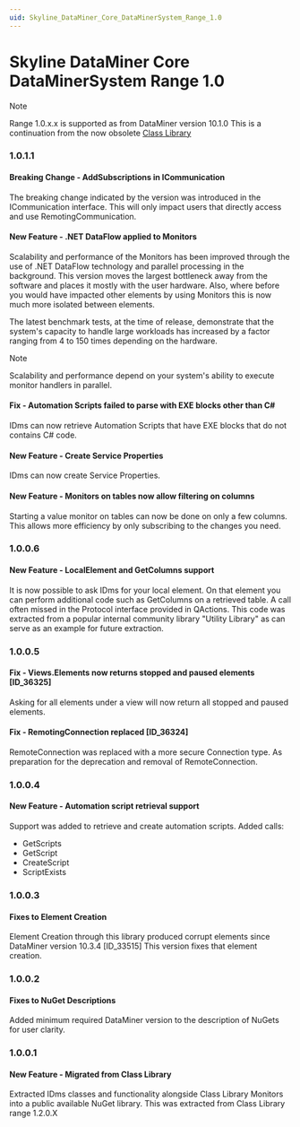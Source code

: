 ```yaml
---
uid: Skyline_DataMiner_Core_DataMinerSystem_Range_1.0
---
```


# Skyline DataMiner Core DataMinerSystem Range 1.0

> [!NOTE]
> Range 1.0.x.x is supported as from DataMiner version 10.1.0
> This is a continuation from the now obsolete [Class Library](xref:ClassLibrary_Range_1.2)

### 1.0.1.1

#### Breaking Change - AddSubscriptions in ICommunication

The breaking change indicated by the version was introduced in the ICommunication interface. This will only impact users that directly access and use RemotingCommunication.

#### New Feature - .NET DataFlow applied to Monitors

Scalability and performance of the Monitors has been improved through the use of .NET DataFlow technology and parallel processing in the background.
This version moves the largest bottleneck away from the software and places it mostly with the user hardware.
Also, where before you would have impacted other elements by using Monitors this is now much more isolated between elements.

The latest benchmark tests, at the time of release, demonstrate that the system's capacity to handle large workloads has increased by a factor ranging from 4 to 150 times depending on the hardware.

>[!Note]
> Scalability and performance depend on your system's ability to execute monitor handlers in parallel.

#### Fix - Automation Scripts failed to parse with EXE blocks other than C#

IDms can now retrieve Automation Scripts that have EXE blocks that do not contains C# code.

#### New Feature - Create Service Properties

IDms can now create Service Properties.

#### New Feature - Monitors on tables now allow filtering on columns

Starting a value monitor on tables can now be done on only a few columns. This allows more efficiency by only subscribing to the changes you need.

### 1.0.0.6

#### New Feature - LocalElement and GetColumns support

It is now possible to ask IDms for your local element. On that element you can perform additional code such as GetColumns on a retrieved table.
A call often missed in the Protocol interface provided in QActions.
This code was extracted from a popular internal community library "Utility Library" as can serve as an example for future extraction.

### 1.0.0.5

#### Fix - Views.Elements now returns stopped and paused elements \[ID_36325\]

Asking for all elements under a view will now return all stopped and paused elements.

#### Fix - RemotingConnection replaced \[ID_36324\]

​RemoteConnection was replaced with a more secure Connection type. As preparation for the deprecation and removal of RemoteConnection.

### 1.0.0.4

#### New Feature - Automation script retrieval support

Support was added to retrieve and create automation scripts.
Added calls:

- GetScripts
- GetScript
- CreateScript
- ScriptExists

### 1.0.0.3

#### Fixes to Element Creation

Element Creation through this library produced corrupt elements since DataMiner version 10.3.4 \[ID_33515\]
This version fixes that element creation.

### 1.0.0.2

#### Fixes to NuGet Descriptions

Added minimum required DataMiner version to the description of NuGets for user clarity.

### 1.0.0.1

#### New Feature - Migrated from Class Library

Extracted IDms classes and functionality alongside Class Library Monitors into a public available NuGet library.
This was extracted from Class Library range 1.2.0.X